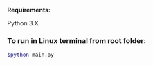 
<strong>Requirements:</strong>

Python 3.X

### To run in Linux terminal from root folder:
```bash
$python main.py
```
